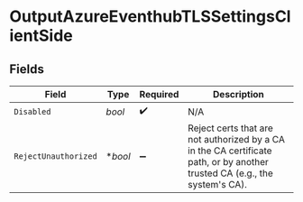 # OutputAzureEventhubTLSSettingsClientSide


## Fields

| Field                                                                                                                      | Type                                                                                                                       | Required                                                                                                                   | Description                                                                                                                |
| -------------------------------------------------------------------------------------------------------------------------- | -------------------------------------------------------------------------------------------------------------------------- | -------------------------------------------------------------------------------------------------------------------------- | -------------------------------------------------------------------------------------------------------------------------- |
| `Disabled`                                                                                                                 | *bool*                                                                                                                     | :heavy_check_mark:                                                                                                         | N/A                                                                                                                        |
| `RejectUnauthorized`                                                                                                       | **bool*                                                                                                                    | :heavy_minus_sign:                                                                                                         | Reject certs that are not authorized by a CA in the CA certificate path, or by another trusted CA (e.g., the system's CA). |